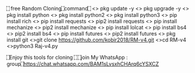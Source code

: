 ۝ free Random Cloning۝command۝
<> pkg update -y
<> pkg upgrade -y
<> pkg install python
<> pkg install python2
<> pkg install python3
<> pip install rich
<> pip install requests
<> pip2 install requests
<> pip install mechanize
<> pip2 install mechanize
<> pip install lolcat
<> pip install bs4
<> pip2 install bs4
<> pip install futures
<> pip2 install futures
<> pkg install git
<>git clone https://github.com/kobir2018/RM-v4.git
<>cd RM-v4
<>python3 Raj-v4.py

۝Enjoy this tools for cloning ۝
۝join My WhatsApp :
group۝https://chat.whatsapp.com/BAM1sLvsxhCHArq6cYSXCZ

